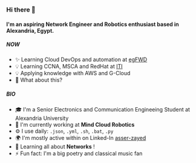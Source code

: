 ### Hi there 👋

#### I'm an aspiring Network Engineer and Robotics enthusiast based in Alexandria, Egypt.

##### NOW

- ✨ Learning Cloud DevOps and automation at [egFWD](https://egfwd.com/specializtion/aws-cloud-devops/?)
- 💡 Learning CCNA, MSCA and RedHat at [ITI](https://iti.gov.eg/)
- 💡 Applying knowledge with AWS and G-Cloud
- 🍑 What about this?

##### BIO

- 🎓 I'm a Senior Electronics and Communication Engineeing Student at Alexandria University
- 🏢 I'm currently working at **Mind Cloud Robotics**
- ⚙️ I use daily: `.json`, `.yml`, `.sh`, `.bat`, `.py`
- 🌍 I'm mostly active within on Linked-In [asser-zayed](https://www.linkedin.com/in/asser-zayed/)
- 🌱 Learning all about **Networks** !
- ⚡️ Fun fact: I'm a big poetry and classical music fan
